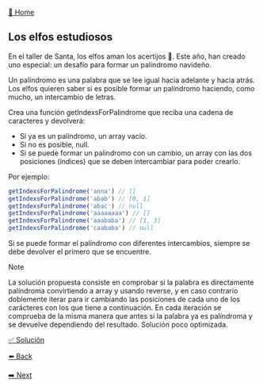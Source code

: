 [🏡 Home](https://github.com/jcuencagento/JCG-adventJS)

## Los elfos estudiosos

En el taller de Santa, los elfos aman los acertijos 🧠. Este año, han creado uno especial: un desafío para formar un palíndromo navideño.

Un palíndromo es una palabra que se lee igual hacia adelante y hacia atrás. 
Los elfos quieren saber si es posible formar un palíndromo haciendo, como mucho, un intercambio de letras.

Crea una función getIndexsForPalindrome que reciba una cadena de caracteres y devolverá:

 - Si ya es un palíndromo, un array vacío.
 - Si no es posible, null.
 - Si se puede formar un palíndromo con un cambio, un array con las dos posiciones (índices) que se deben intercambiar para poder crearlo.

Por ejemplo:

```javascript
getIndexsForPalindrome('anna') // []
getIndexsForPalindrome('abab') // [0, 1]
getIndexsForPalindrome('abac') // null
getIndexsForPalindrome('aaaaaaaa') // []
getIndexsForPalindrome('aaababa') // [1, 3]
getIndexsForPalindrome('caababa') // null
```

Si se puede formar el palíndromo con diferentes intercambios, siempre se debe devolver el primero que se encuentre.


> [!NOTE]
> La solución propuesta consiste en comprobar si la palabra es directamente palíndroma convirtiendo a array y usando reverse, y en caso contrario
> doblemente iterar para ir cambiando las posiciones de cada uno de los carácteres con los que tiene a continuación. En cada iteración se comprueba
> de la misma manera que antes si la palabra ya es palíndroma y se devuelve dependiendo del resultado. Solución poco optimizada.


[✅ Solución](https://github.com/jcuencagento/JCG-adventJS/blob/master/december_11.js)


[⬅️ Back](https://github.com/jcuencagento/JCG-adventJS/blob/master/december_10.md)


[➡️ Next](https://github.com/jcuencagento/JCG-adventJS/blob/master/december_12.md)
